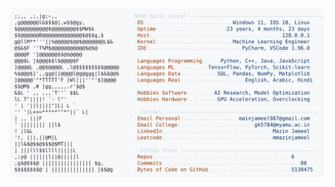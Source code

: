 <picture>
  <source srcset="https://raw.githubusercontent.com/mmazinjameel/mmazinjameel/main/dark_mode.svg?v=1743199758" media="(prefers-color-scheme: dark)">
  <img src="https://raw.githubusercontent.com/mmazinjameel/mmazinjameel/main/light_mode.svg?v=1743199758">
</picture>
